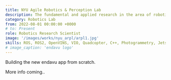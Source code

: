```yaml
---
title: NYU Agile Robotics & Perception Lab
description: The fundamental and applied research in the area of robotics autonomy aim to create agile autonomous machines.
category: Robotics Lab
from: 2022-08-01 00:00:00 +0000
# to: Present
role: Robotics Research Scientist
image: '/images/works/nyu_arpl/arpl1.jpg'
skills: ROS, ROS2, OpenVINS, VIO, Quadcopter, C++, Photogrammetry, Jetson
# image_caption: 'endavu logo'
---
```


Building the new endavu app from scratch.

More info coming..

<!-- Video embedd -->
<!-- <p><iframe src="https://www.youtube.com/embed/yiSRTLj_rT8" loading="lazy" frameborder="0" allowfullscreen></iframe></p>
*My video medallion as a team lead - unfortunately, only in Czech* -->

<!-- Link with word -->
<!-- As the company's principles of work were facing towards the goal of becoming a [Teal Organization](https://workology.com/what-is-a-teal-organization/) with holocratic principles, my role as a team leader was **more representative and strategic than managerial** as the right to make decisions was always in the hands of the whole team. The role was **focused mainly on leadership and facilitating all information flow** - in other words: ensuring that everyone was informed of everything they needed to and providing context for any decisions that had to be made. -->


<!-- Adding image gallery -->
<!-- <div class="gallery-box">
  <div class="gallery">
    <img src="/images/works/tado/thermostat.jpg" loading="lazy" alt="Smart Thermostat">
    <img src="/images/works/tado/energyiq.jpg" loading="lazy" alt="Energy IQ">
  </div>
  <em>Photos provided by <a href="https://www.tado.com/">tado°</a></em>
</div> -->